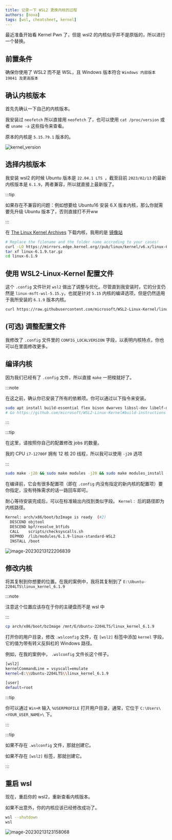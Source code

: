 ```yaml
---
title: 记录一下 WSL2 更换内核的过程
authors: [nova]
tags: [wsl, cheatsheet, kernel]
---
```


最近准备开始看 Kernel Pwn 了，但是 wsl2 的内核似乎并不是原版的，所以进行一个替换。

<!--truncate-->



## 前置条件

确保你使用了 WSL2 而不是 WSL，且 Windows 版本符合 `Windows 内部版本 19041 及更高版本`



## 确认内核版本

首先先确认一下自己的内核版本。

我安装过 `neofetch` 所以直接用 `neofetch` 了，也可以使用 `cat /proc/version` 或者 `uname -a` 这些指令来查看。



原本的内核是 `5.15.79.1` 版本的。

![kernel_version](https://cdn.ova.moe/img/$EC7{D983~Q2$G_8U6FA{UG.png)



## 选择内核版本

我安装 wsl2 的时候 Ubuntu 版本是 `22.04.1 LTS `，截至目前 `2023/02/13` 的最新内核版本是 `6.1.9`，两者兼容，所以就直接上最新版了。

:::tip

如果存在不兼容的问题：例如想要给 Ubuntu16 安装 6.X 版本内核，那么你就需要先升级 Ubuntu 版本了，否则直接打不开ww

:::

在 [The Linux Kernel Archives](https://www.kernel.org/) 下载内核，我用的是 [镜像站](https://mirrors.edge.kernel.org/pub/linux/kernel/)

```bash
# Replace the filename and the folder name accroding to your cases!
curl -LO https://mirrors.edge.kernel.org//pub/linux/kernel/v6.x/linux-6.1.9.tar.gz
tar xf linux-6.1.9.tar.gz
cd linux-6.1.9
```



## 使用 WSL2-Linux-Kernel 配置文件

这个 `.config` 文件针对 `wsl2` 做出了调整与优化。尽管直到我安装时，它的分支仍然是 `linux-msft-wsl-5.15.y`，也就是针对 `5.15` 内核的编译选项，但是仍然适用于我所安装的 `6.1.9` 版本内核。

```bash
curl https://raw.githubusercontent.com/microsoft/WSL2-Linux-Kernel/linux-msft-wsl-5.15.y/Microsoft/config-wsl >> .config
```



## (可选) 调整配置文件

我修改了 `.config` 文件里的 `CONFIG_LOCALVERSION` 字段，以表明内核特点，你也可以在里面修改更多。

## 编译内核

因为我们已经有了 `.config` 文件，所以直接 `make` 一把梭就好了。

:::note

在这之前，确认你已安装了所有的依赖项。你可以通过以下指令来安装。

```bash
sudo apt install build-essential flex bison dwarves libssl-dev libelf-dev
# Go https://github.com/microsoft/WSL2-Linux-Kernel#build-instructions to see the latest build dependencies
```

:::

:::tip

在这里，请按照你自己的配置修改 jobs 的数量。



我的 CPU `i7-12700F` 拥有 12 核 20 线程，所以我可以使用 `-j20` 选项

:::

```bash
sudo make -j20 && sudo make modules -j20 && sudo make modules_install -j20 && sudo make install -j20
```

在编译前，它会有很多配置项（即在 `.config` 内没有指定的新内核的配置项）要你指定，没有特殊需求的话一路回车即可。



耐心等待安装完成后，可以在标准输出内找到类似字段。 `Kernel：` 后的路径即为内核路径。

```bash
Kernel: arch/x86/boot/bzImage is ready  (#2)
  DESCEND objtool
  DESCEND bpf/resolve_btfids
  CALL    scripts/checksyscalls.sh
  DEPMOD  /lib/modules/6.1.9-linux-standard-WSL2
  INSTALL /boot
```

![image-20230213122206839](https://cdn.ova.moe/img/image-20230213122206839.png)



## 修改内核

将其复制到你想要的位置。在我的案例中，我将其复制到了 `E:\Ubuntu-2204LTS\linux_kernel_6.1.9`

:::note

注意这个位置应该存在于你的主硬盘而不是 wsl 中

:::

```bash
cp arch/x86/boot/bzImage /mnt/E/Ubuntu-2204LTS/linux_kernel_6.1.9
```

打开你的用户目录，修改 `.wslconfig` 文件，在 `[wsl2]` 标签中添加 `kernel` 字段，它的值为带有转义反斜杠的 Windows 路径。

例如，在我的案例中， `.wslconfig` 文件长这个样子。

```bash
[wsl2]
kernelCommandLine = vsyscall=emulate
kernel=E:\\Ubuntu-2204LTS\\linux_kernel_6.1.9

[user]
default=root
```



:::tip

你可以通过 `Win+R` 输入 `%USERPROFILE` 打开用户目录，通常，它位于 `C:\Users\<YOUR_USER_NAME>\` 下。

:::

:::tip

如果不存在 `.wslconfig` 文件，那就创建它。



如果不存在 `[wsl2]` 标签，那就创建它。

:::



## 重启 wsl

现在，重启你的 wsl2，重新查看内核版本。

如果不出意外，你的内核应该已经修改成功了。

```bash
wsl --shutdown
wsl
```

![image-20230213123158068](https://cdn.ova.moe/img/image-20230213123158068.png)